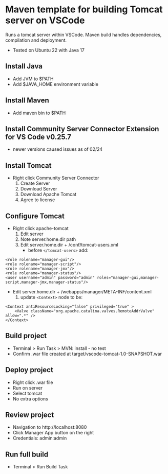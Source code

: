 # Maven template for building Tomcat server on VSCode
Runs a tomcat server within VSCode.  Maven build handles dependencies, compilation and deployment.
* Tested on Ubuntu 22 with Java 17
## Install Java
* Add JVM to $PATH
* Add $JAVA_HOME environment variable
## Install Maven
* Add maven bin to $PATH
## Install Community Server Connector Extension for VS Code  v0.25.7
* newer versions caused issues as of 02/24
## Install Tomcat
* Right click Community Server Connector
    1. Create Server
    2. Download Server
    3. Download Apache Tomcat
    4. Agree to license
## Configure Tomcat
* Right click apache-tomcat
    1. Edit server
    2. Note server.home.dir path
    3. Edit server.home.dir + /conf/tomcat-users.xml
        - before `</tomcat-users>` add:
```        
<role rolename="manager-gui"/>
<role rolename="manager-script"/>
<role rolename="manager-jmx"/>
<role rolename="manager-status"/>
<user username="admin" password="admin" roles="manager-gui,manager-script,manager-jmx,manager-status"/>
```
* Edit server.home.dir + /webapps/manager/META-INF/content.xml
    1. update `<Context>` node to be:
```
<Context antiResourceLocking="false" privileged="true" >
    <Valve className="org.apache.catalina.valves.RemoteAddrValve" allow=".*" />
</Context>
```
## Build project
* Terminal > Run Task > MVN: install - no test
* Confirm .war file created at target/vscode-tomcat-1.0-SNAPSHOT.war
## Deploy project
* Right click .war file
* Run on server
* Select tomcat
* No extra options
## Review project
* Navigation to http://localhost:8080
* Click Manager App button on the right
* Credentials: admin:admin
## Run full build
* Terminal > Run Build Task
